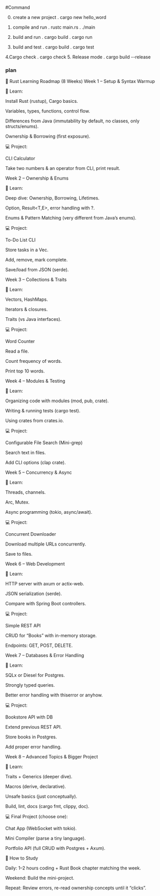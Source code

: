 #Command

0. create a new project
    . cargo new hello_word

1. compile and run 
    . rustc main.rs
    . ./main
2. build and run
    . cargo build
    . cargo run
3. build and test
    . cargo build
    . cargo test

4.Cargo check
    . cargo check
5. Release mode
    . cargo build --release


### plan
🦀 Rust Learning Roadmap (8 Weeks)
Week 1 – Setup & Syntax Warmup

📖 Learn:

Install Rust (rustup), Cargo basics.

Variables, types, functions, control flow.

Differences from Java (immutability by default, no classes, only structs/enums).

Ownership & Borrowing (first exposure).

💻 Project:

CLI Calculator

Take two numbers & an operator from CLI, print result.

Week 2 – Ownership & Enums

📖 Learn:

Deep dive: Ownership, Borrowing, Lifetimes.

Option<T>, Result<T,E>, error handling with ?.

Enums & Pattern Matching (very different from Java’s enums).

💻 Project:

To-Do List CLI

Store tasks in a Vec<String>.

Add, remove, mark complete.

Save/load from JSON (serde).

Week 3 – Collections & Traits

📖 Learn:

Vectors, HashMaps.

Iterators & closures.

Traits (vs Java interfaces).

💻 Project:

Word Counter

Read a file.

Count frequency of words.

Print top 10 words.

Week 4 – Modules & Testing

📖 Learn:

Organizing code with modules (mod, pub, crate).

Writing & running tests (cargo test).

Using crates from crates.io.

💻 Project:

Configurable File Search (Mini-grep)

Search text in files.

Add CLI options (clap crate).

Week 5 – Concurrency & Async

📖 Learn:

Threads, channels.

Arc, Mutex.

Async programming (tokio, async/await).

💻 Project:

Concurrent Downloader

Download multiple URLs concurrently.

Save to files.

Week 6 – Web Development

📖 Learn:

HTTP server with axum or actix-web.

JSON serialization (serde).

Compare with Spring Boot controllers.

💻 Project:

Simple REST API

CRUD for “Books” with in-memory storage.

Endpoints: GET, POST, DELETE.

Week 7 – Databases & Error Handling

📖 Learn:

SQLx or Diesel for Postgres.

Strongly typed queries.

Better error handling with thiserror or anyhow.

💻 Project:

Bookstore API with DB

Extend previous REST API.

Store books in Postgres.

Add proper error handling.

Week 8 – Advanced Topics & Bigger Project

📖 Learn:

Traits + Generics (deeper dive).

Macros (derive, declarative).

Unsafe basics (just conceptually).

Build, lint, docs (cargo fmt, clippy, doc).

💻 Final Project (choose one):

Chat App (WebSocket with tokio).

Mini Compiler (parse a tiny language).

Portfolio API (full CRUD with Postgres + Axum).

🚀 How to Study

Daily: 1–2 hours coding + Rust Book chapter matching the week.

Weekend: Build the mini-project.

Repeat: Review errors, re-read ownership concepts until it “clicks”.